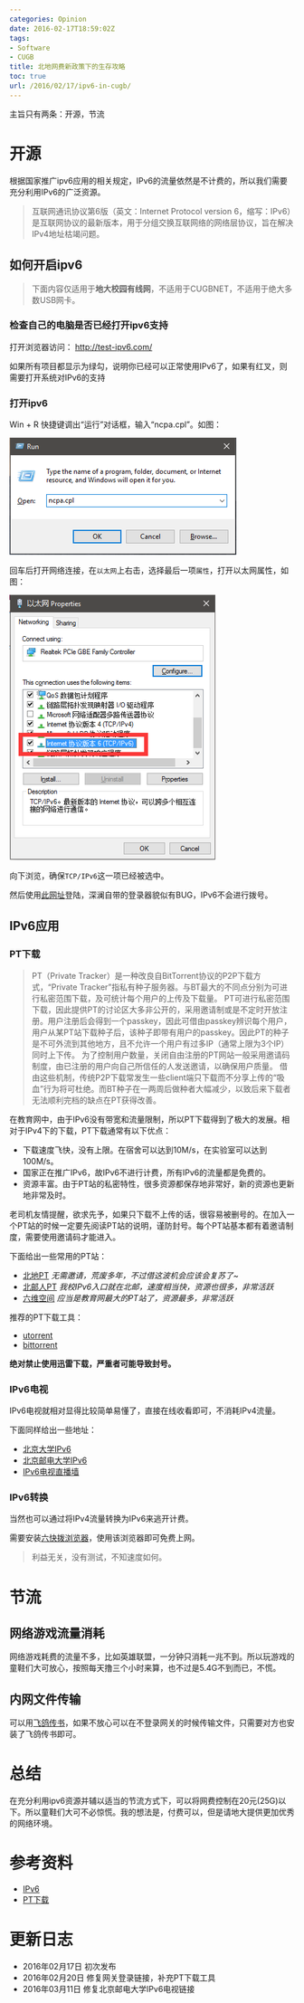 ```yaml
---
categories: Opinion
date: 2016-02-17T18:59:02Z
tags:
- Software
- CUGB
title: 北地网费新政策下的生存攻略
toc: true
url: /2016/02/17/ipv6-in-cugb/
---
```


主旨只有两条：开源，节流

<!--more-->

# 开源

根据国家推广ipv6应用的相关规定，IPv6的流量依然是不计费的，所以我们需要充分利用IPv6的广泛资源。

> 互联网通讯协议第6版（英文：Internet Protocol version 6，缩写：IPv6）是互联网协议的最新版本，用于分组交换互联网络的网络层协议，旨在解决IPv4地址枯竭问题。

## 如何开启ipv6

> 下面内容仅适用于**地大校园有线网**，不适用于CUGBNET，不适用于绝大多数USB网卡。

### 检查自己的电脑是否已经打开ipv6支持

打开浏览器访问： http://test-ipv6.com/

如果所有项目都显示为绿勾，说明你已经可以正常使用IPv6了，如果有红叉，则需要打开系统对IPv6的支持

### 打开ipv6

Win + R 快捷键调出“运行”对话框，输入“ncpa.cpl”。如图：

![Win+R](/imgs/opinion/ipv6-1.png)

回车后打开网络连接，在`以太网`上右击，选择最后一项`属性`，打开以太网属性，如图：

![以太网属性](/imgs/opinion/ipv6-2.png)

向下浏览，确保`TCP/IPv6`这一项已经被选中。

然后使用[此网址](http://gate.cugbteam.org)登陆，深澜自带的登录器貌似有BUG，IPv6不会进行拨号。

## IPv6应用

### PT下载

> PT（Private Tracker）是一种改良自BitTorrent协议的P2P下载方式，“Private Tracker”指私有种子服务器。与BT最大的不同点分别为可进行私密范围下载，及可统计每个用户的上传及下载量。
PT可进行私密范围下载，因此提供PT的讨论区大多非公开的，采用邀请制或是不定时开放注册。用户注册后会得到一个passkey，因此可借由passkey辨识每个用户，用户从某PT站下载种子后，该种子即带有用户的passkey。因此PT的种子是不可外流到其他地方，且不允许一个用户有过多IP（通常上限为3个IP）同时上下传。
为了控制用户数量，关闭自由注册的PT网站一般采用邀请码制度，由已注册的用户向自己所信任的人发送邀请，以确保用户质量。
借由这些机制，传统P2P下载常发生一些client端只下载而不分享上传的“吸血”行为将可杜绝。而BT种子在一两周后做种者大幅减少，以致后来下载者无法顺利完档的缺点在PT获得改善。

在教育网中，由于IPv6没有带宽和流量限制，所以PT下载得到了极大的发展。相对于IPv4下的下载，PT下载通常有以下优点：

- 下载速度飞快，没有上限。在宿舍可以达到10M/s，在实验室可以达到100M/s。
- 国家正在推广IPv6，故IPv6不进行计费，所有IPv6的流量都是免费的。
- 资源丰富。由于PT站的私密特性，很多资源都保存地非常好，新的资源也更新地非常及时。

老司机友情提醒，欲求先予，如果只下载不上传的话，很容易被删号的。在加入一个PT站的时候一定要先阅读PT站的说明，谨防封号。每个PT站基本都有着邀请制度，需要使用邀请码才能进入。

下面给出一些常用的PT站：

- [北地PT](http://pt.cugb.edu.cn) *无需邀请，荒废多年，不过借这波机会应该会复苏了~*
- [北邮人PT](http://bt.byr.cn/) *我校IPv6入口就在北邮，速度相当快，资源也很多，非常活跃*
- [六维空间](http://bt.neu6.edu.cn/) *应当是教育网最大的PT站了，资源最多，非常活跃*

推荐的PT下载工具：
- [utorrent](http://ll.www.utorrent.com/intl/en/)
- [bittorrent](http://www.bittorrent.com/)

**绝对禁止使用迅雷下载，严重者可能导致封号。**

### IPv6电视

IPv6电视就相对显得比较简单易懂了，直接在线收看即可，不消耗IPv4流量。

下面同样给出一些地址：

- [北京大学IPv6](http://ipv6.pku.edu.cn/)
- [北京邮电大学IPv6](http://tv.byr.cn/)
- [IPv6电视直播墙](http://iptv.pdsu6.edu.cn/)

### IPv6转换

当然也可以通过将IPv4流量转换为IPv6来逃开计费。

需要安装[六快拨浏览器](http://www.6kuaibo.com/)，使用该浏览器即可免费上网。

> 利益无关，没有测试，不知速度如何。

# 节流

## 网络游戏流量消耗

网络游戏耗费的流量不多，比如英雄联盟，一分钟只消耗一兆不到。所以玩游戏的童鞋们大可放心，按照每天撸三个小时来算，也不过是5.4G不到而已，不慌。

## 内网文件传输

可以用[飞鸽传书](http://www.ipmsg.org.cn/)，如果不放心可以在不登录网关的时候传输文件，只需要对方也安装了飞鸽传书即可。

# 总结

在充分利用ipv6资源并辅以适当的节流方式下，可以将网费控制在20元(25G)以下。所以童鞋们大可不必惊慌。我的想法是，付费可以，但是请地大提供更加优秀的网络环境。

# 参考资料

- [IPv6](https://zh.wikipedia.org/wiki/IPv6)
- [PT下载](https://zh.wikipedia.org/wiki/PT%E4%B8%8B%E8%BC%89)

# 更新日志
- 2016年02月17日 初次发布
- 2016年02月20日 修复网关登录链接，补充PT下载工具
- 2016年03月11日 修复北京邮电大学IPv6电视链接
